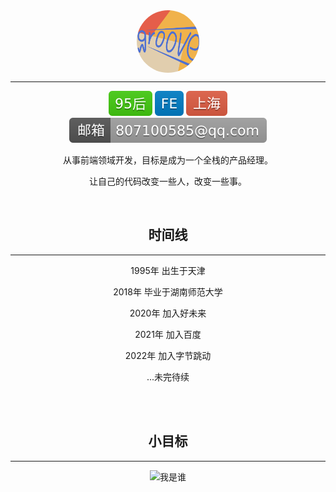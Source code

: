 <center>

 <img src="../oss/groove.jpeg" width = "100" height = "100" alt="图片名称" align=center style='border-radius: 50%'  />

---

![95](../oss/95.svg)
![FE](../oss/fe.svg)
![shanghai](../oss/shanghai.svg)
![email](../oss/email.svg)

</center>


<center>




从事前端领域开发，目标是成为一个全栈的产品经理。

让自己的代码改变一些人，改变一些事。

</br>

</center>
<center >

## 时间线

---

1995年 出生于天津
  
2018年 毕业于湖南师范大学

2020年 加入好未来

2021年 加入百度

2022年 加入字节跳动


...未完待续


</center>

</br>
</br>
<center>

## 小目标

---

![我是谁](https://ss0.bdstatic.com/70cFvHSh_Q1YnxGkpoWK1HF6hhy/it/u=2682618724,2098056066&fm=26&gp=0.jpg)

</center>

<center>

</center>